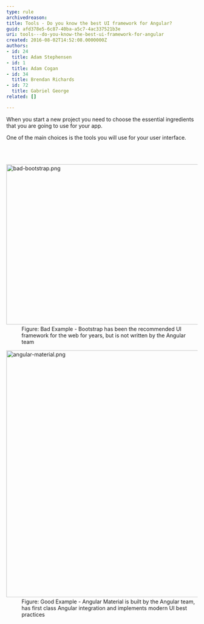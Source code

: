 ```yaml
---
type: rule
archivedreason: 
title: Tools - Do you know the best UI framework for Angular?
guid: afd378e5-6c87-40ba-a5c7-4ac337521b3e
uri: tools---do-you-know-the-best-ui-framework-for-angular
created: 2016-08-02T14:52:08.0000000Z
authors:
- id: 24
  title: Adam Stephensen
- id: 1
  title: Adam Cogan
- id: 34
  title: Brendan Richards
- id: 72
  title: Gabriel George
related: []

---
```



<p>When you start a new project you need to choose the essential ingredients that you are going to use for your app.
<br></p><p>One of the main choices is the tools you will use for your user interface.​<br></p>
<br><excerpt class='endintro'></excerpt><br>
<dl class="badImage"><dt>​​<img src="/PublishingImages/bad-bootstrap.png" alt="bad-bootstrap.png" style="width&#58;650px;height&#58;422px;" /></dt><dd>Figure&#58; Bad Example - Bootstrap has been the recommended UI framework for the web for years, but is not written by the Angular team</dd></dl><dl class="goodImage"><dt><img src="/PublishingImages/angular-material.png" alt="angular-material.png" style="width&#58;650px;" />​​</dt><dd>Figure&#58; Good Example - Angular Material is built by the Angular team, has first class Angular integration and implements modern UI best practices​<br></dd></dl>


